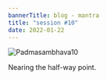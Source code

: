 ```yaml
---
bannerTitle: blog - mantra
title: "session #10"
date: 2022-01-22
---
```


![Padmasambhava10](/images/mani/padmasambhava/ps10.jpg)  

Nearing the half-way point.

